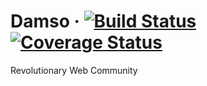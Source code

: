 # Damso &middot; [![Build Status](https://travis-ci.org/ck-board/ck-board.svg?branch=master)](https://travis-ci.org/ck-board/ck-board) [![Coverage Status](https://coveralls.io/repos/github/ck-board/ck-board/badge.svg?branch=master)](https://coveralls.io/github/ck-board/ck-board?branch=master)

Revolutionary Web Community
